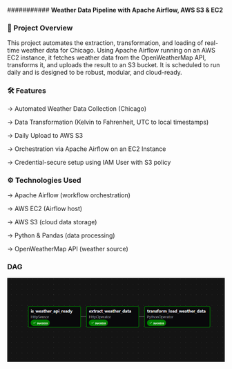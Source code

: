 ###########  **Weather Data Pipeline with Apache Airflow, AWS S3 & EC2**

### **📌 Project Overview**

This project automates the extraction, transformation, and loading of real-time weather data for Chicago. Using Apache Airflow running on an AWS EC2 instance, it fetches weather data from the OpenWeatherMap API, transforms it, and uploads the result to an S3 bucket. It is scheduled to run daily and is designed to be robust, modular, and cloud-ready.

### **🛠️ Features**

-> Automated Weather Data Collection (Chicago)

-> Data Transformation (Kelvin to Fahrenheit, UTC to local timestamps)

-> Daily Upload to AWS S3

-> Orchestration via Apache Airflow on an EC2 Instance

-> Credential-secure setup using IAM User with S3 policy

### **⚙️ Technologies Used**

-> Apache Airflow (workflow orchestration)

-> AWS EC2 (Airflow host)

-> AWS S3 (cloud data storage)

-> Python & Pandas (data processing)

-> OpenWeatherMap API (weather source)

### **DAG**

![](images/DAG.png)







